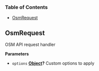 <!-- Generated by documentation.js. Update this documentation by updating the source code. -->

### Table of Contents

-   [OsmRequest](#osmrequest)

## OsmRequest

OSM API request handler

**Parameters**

-   `options` **[Object](https://developer.mozilla.org/docs/Web/JavaScript/Reference/Global_Objects/Object)?** Custom options to apply
